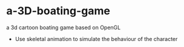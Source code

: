 # a-3D-boating-game
a 3d cartoon boating game based on OpenGL

- Use skeletal animation to simulate the behaviour of the character


